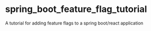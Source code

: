 # spring_boot_feature_flag_tutorial
A tutorial for adding feature flags to a spring boot/react application
